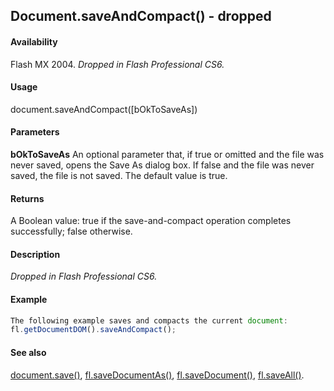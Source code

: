 ## Document.saveAndCompact() - dropped

#### Availability

Flash MX 2004. *Dropped in Flash Professional CS6.*

#### Usage

document.saveAndCompact([bOkToSaveAs])

#### Parameters

**bOkToSaveAs** An optional parameter that, if true or omitted and the file was never saved, opens the Save As dialog box. If false and the file was never saved, the file is not saved. The default value is true.

#### Returns

A Boolean value: true if the save-and-compact operation completes successfully; false otherwise.

#### Description

*Dropped in Flash Professional CS6.*

#### Example

```javascript
The following example saves and compacts the current document:
fl.getDocumentDOM().saveAndCompact();

```
#### See also

[document.save()](../Document_object/docum370.md), [fl.saveDocumentAs()](../flash_object_(fl)/fl65.md), [fl.saveDocument()](../flash_object_(fl)/fl64.md), [fl.saveAll()](../flash_object_(fl)/fl63.md).
